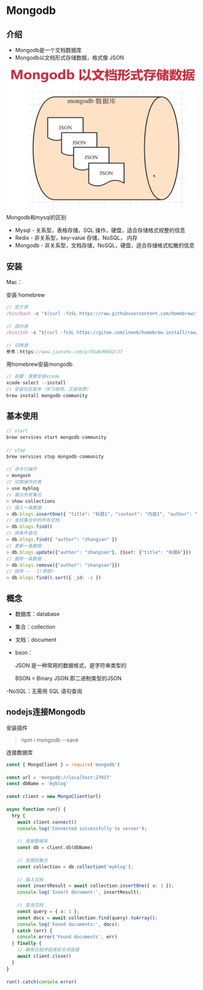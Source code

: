 # Mongodb
## 介绍
- Mongodb是一个文档数据库
- Mongodb以文档形式存储数据，格式像 JSON

![Mongodb](/images/node/mongodb.png)

Mongodb和mysql的区别

- Mysql - 关系型，表格存储，SQL 操作，硬盘，适合存储格式规整的信息
- Redis - 非关系型，key-value 存储，NoSQL， 内存
- Mongodb - 非关系型，文档存储，NoSQL，硬盘，适合存储格式松散的信息

## 安装
Mac：

安装 homebrew
```js
// 官方源
/bin/bash -c "$(curl -fsSL https://raw.githubusercontent.com/Homebrew/install/HEAD/install.sh)"

// 国内源
/bin/zsh -c "$(curl -fsSL https://gitee.com/ineo6/homebrew-install/raw/master/install.sh)"

// 切换源
参考：https://www.jianshu.com/p/5ba6d96b2c37
```

用homebrew安装mongodb
```js
// 前置：需要安装xcode
xcode-select --install
// 安装社区版本（学习使用，正版收费）
brew install mongodb-community
```

## 基本使用
```js
// start
brew services start mongodb-community

// stop
brew services stop mongodb-community

// 命令行操作
> mongosh
// 切换操作的表
> use myblog
// 展示所有集合
> show collections
// 插入一条数据
> db.blogs.insertOne({ "title": "标题1", "content": "内容1", "author": "zhangsan" })
// 查找集合中的所有文档
> db.blogs.find()
// 按条件查找
> db.blogs.find({ "author": "zhangsan" })
// 更新一条数据
> db.blogs.update({"author": "zhangsan"}, {$set: {"title": "标题A"}})
// 删除一条数据
> db.blogs.remove({"author": "zhangsan"}})
// 排序 -- -1(倒叙)
> db.blogs.find().sort({ _id: -1 })
```

## 概念
- 数据库：database
- 集合：collection
- 文档：document
- bson：

  JSON 是一种常用的数据格式，是字符串类型的

  BSON = Binary JSON 即二进制类型的JSON

-NoSQL：无需用 SQL 语句查询

## nodejs连接Mongodb
安装插件

> npm i mongodb --save

连接数据库
```js
const { MongoClient } = require('mongodb')

const url = 'mongodb://localhost:27017'
const dbName = 'myblog'

const client = new MongoClient(url)

async function run() {
  try {
    await client.connect()
    console.log('Connected successfully to server');

    // 连接数据库
    const db = client.db(dbName)
    
    // 连接到集合
    const collection = db.collection('myblog');
 
    // 插入文档
    const insertResult = await collection.insertOne({ a: 1 });
    console.log('Insert document:', insertResult);
 
    // 查询文档
    const query = { a: 1 };
    const docs = await collection.find(query).toArray();
    console.log('Found documents:', docs);
  } catch (err) {
    console.error('Found documents', err)
  } finally {
    // 确保在程序结束前关闭连接
    await client.close()
  }
}

run().catch(console.error)
```

